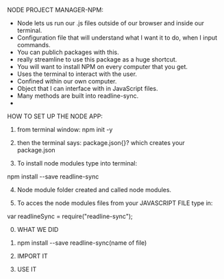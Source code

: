 NODE PROJECT MANAGER-NPM:

* Node lets us run our .js files outside of our browser and inside our terminal.
* Configuration file that will understand what I want it to do, when I input commands.
* You can publich packages with this.
* really streamline to use this package as a huge shortcut.
* You will want to install NPM on every computer that you get.
* Uses the terminal to interact with the user.
* Confined within our own computer.
* Object that I can interface with in JavaScript files.
* Many methods are built into readline-sync.
* 

<!-- DEFINE: NPM CALLED LEFT PAD?????RESEARCH -->
<!-- DEFINE: reline sink?? please research to learn term -->
<!-- DEFINE: NPM CALLED LEFT PAD?????RESEARCH -->
<!-- open source provide a simple interface??? please reasearch to learn term -->

HOW TO SET UP THE NODE APP:

1. from terminal window: npm init -y

2. then the terminal says: package.json{}?
 which creates your package.json

3. To install node modules type into terminal: 

npm install --save readline-sync

4. Node module folder created and called node modules.
<!-- node modules are the files filled with code examples that random people wrote,  -->

5. To acces the node modules files from your JAVASCRIPT FILE type in:

var readlineSync = require("readline-sync");

<!-- require is a built in method from node -->



 <!-- configuration file that will understand what i want it to do when i tell it commands -->
 0. WHAT WE DID

 1. npm install --save readline-sync(name of file)
 <!-- hit enter -->

 2. IMPORT IT

 3. USE IT

 

 <!-- input this fuction inside your js


 

 purpose????????

 


 publish a package:

 uploads your code to npm to store and then for next time you wont have to rewrite everything..and then it will also be avalible for others to acces of of NPM..


 



 
 DEFINE: RPG GAMES: WHICH IS ENTIRELY IN THE TERMINAL

 
 USEFUL FOR:
    GAMES
    ACCESING READLINE-SYNC LIBRARY
    PROMPT A USER IN TERMINAL USE READLINE-SYNC


readline-sync 3 most common methods used:

question = METHOD IS USED TO PROMPT USER
keyInSelect = METHOD IS USED TO select from an array
keyInYN = METHOD IS USED TO

Reference to remember: npmjs.com



    










 


 

 
 v


var rs = require("redline-sync");


i am importing an interface, an object is the perfect way to do that.

so this importss a module which is an interface which is an object....which has a lot of different properties that  we can tailor to our request.



------------------------here down------------------------
var rs = require("readline-sync)

please refernece readline sync page


prompts:
1. get one number
2. Use the: var num1 = readLineSync.question("pick an integer")
3. get another number
4. Use the: var num2 = readLineSync.question("pick another integer")
5. choose operation
6. var operations = ["+", "-", "*", "/"];
var index = readLineSync.keyInSelect(operations, "Choose the operation you wish to perform");

chooser function:
1. selects which arithmitic function to perform, and calls it using numbers as arguments.

arithmitic funtion:
1.add
2.subtract
3.multiply
4.divide








